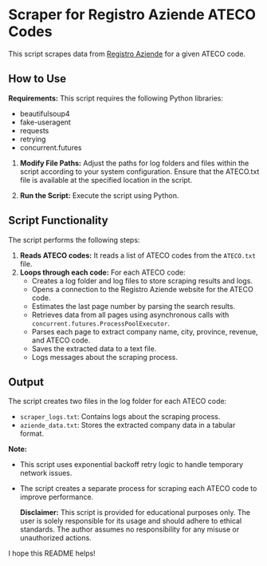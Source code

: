 # Scraper for Registro Aziende ATECO Codes

This script scrapes data from [Registro Aziende](https://registroaziende.it/) for a given ATECO code.

## How to Use

**Requirements:** This script requires the following Python libraries:
- beautifulsoup4
- fake-useragent
- requests
- retrying
- concurrent.futures

1. **Modify File Paths:** Adjust the paths for log folders and files within the script according to your system configuration.
Ensure that the ATECO.txt file is available at the specified location in the script.

2. **Run the Script:** Execute the script using Python.

## Script Functionality

The script performs the following steps:

1. **Reads ATECO codes:** It reads a list of ATECO codes from the `ATECO.txt` file.
2. **Loops through each code:** For each ATECO code:
   - Creates a log folder and log files to store scraping results and logs.
   - Opens a connection to the Registro Aziende website for the ATECO code.
   - Estimates the last page number by parsing the search results.
   - Retrieves data from all pages using asynchronous calls with `concurrent.futures.ProcessPoolExecutor`.
   - Parses each page to extract company name, city, province, revenue, and ATECO code.
   - Saves the extracted data to a text file.
   - Logs messages about the scraping process.

## Output

The script creates two files in the log folder for each ATECO code:

- `scraper_logs.txt`: Contains logs about the scraping process.
- `aziende_data.txt`: Stores the extracted company data in a tabular format.

**Note:**

- This script uses exponential backoff retry logic to handle temporary network issues.
- The script creates a separate process for scraping each ATECO code to improve performance.

  **Disclaimer:**
This script is provided for educational purposes only. The user is solely responsible for its usage and should adhere to ethical standards. The author assumes no responsibility for any misuse or unauthorized actions.

I hope this README helps!
